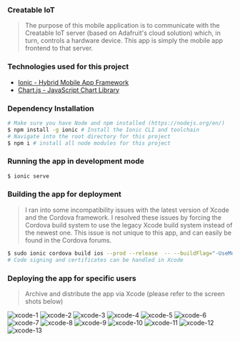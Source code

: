 ### Creatable IoT

> The purpose of this mobile application is to communicate with the Creatable IoT server (based on Adafruit's cloud solution) which, in turn, controls a hardware device. This app is simply the mobile app frontend to that server.

### Technologies used for this project

* [Ionic - Hybrid Mobile App Framework]("https://ionicframework.com/docs/intro")
* [Chart.js - JavaScript Chart Library]("https://www.chartjs.org/")

### Dependency Installation

```bash
# Make sure you have Node and npm installed (https://nodejs.org/en/)
$ npm install -g ionic # Install the Ionic CLI and toolchain
# Navigate into the root directory for this project
$ npm i # install all node modules for this project
```

### Running the app in development mode

```bash
$ ionic serve
```

### Building the app for deployment

> I ran into some incompatibility issues with the latest version of Xcode and the Cordova framework. I resolved these issues by forcing the Cordova build system to use the legacy Xcode build system instead of the newest one. This issue is not unique to this app, and can easily be found in the Cordova forums.

```bash
$ sudo ionic cordova build ios --prod --release  -- --buildFlag="-UseModernBuildSystem=0"
# Code signing and certificates can be handled in Xcode
```

### Deploying the app for specific users

> Archive and distribute the app via Xcode (please refer to the screen shots below)

![xcode-1](/readme_files/1.png)
![xcode-2](/readme_files/2.png)
![xcode-3](/readme_files/3.png)
![xcode-4](/readme_files/4.png)
![xcode-5](/readme_files/5.png)
![xcode-6](/readme_files/6.png)
![xcode-7](/readme_files/7.png)
![xcode-8](/readme_files/8.png)
![xcode-9](/readme_files/9.png)
![xcode-10](/readme_files/10.png)
![xcode-11](/readme_files/11.png)
![xcode-12](/readme_files/12.png)
![xcode-13](/readme_files/13.png)


